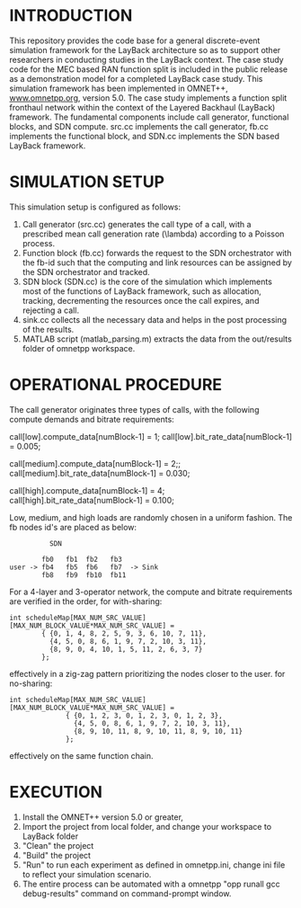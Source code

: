 INTRODUCTION
===========================
This repository provides the code base for a general discrete-event simulation framework for the LayBack architecture so as to support other researchers in conducting studies in the LayBack context. The case study code for the MEC based RAN function split is included in the public release as a demonstration model for a completed LayBack case study.
This simulation framework has been implemented in OMNET++, www.omnetpp.org, version 5.0. The case study implements a function split fronthaul network within the context of the Layered Backhaul (LayBack) framework. The fundamental components include call generator, functional blocks, and SDN compute. src.cc implements the call generator, fb.cc implements the functional block, and SDN.cc implements the SDN based LayBack framework.

SIMULATION SETUP
===========================
This simulation setup is configured as follows:
1.	Call generator (src.cc) generates the call type of a call, with a prescribed mean call generation rate (\lambda) according to a Poisson process.
2.	Function block (fb.cc) forwards the request to the SDN orchestrator with the fb-id such that the computing and link resources can be assigned by the SDN orchestrator and tracked.
3.	SDN block (SDN.cc) is the core of the simulation which implements most of the functions of LayBack framework, such as allocation, tracking, decrementing the resources once the call expires, and rejecting a call.
4.	sink.cc collects all the necessary data and helps in the post processing of the results.
5.	MATLAB script (matlab_parsing.m) extracts the data from the out/results folder of omnetpp workspace.

OPERATIONAL PROCEDURE
===========================
The call generator originates three types of calls, with the following compute demands and bitrate requirements:

   call[low].compute_data[numBlock-1]      = 1;
   call[low].bit_rate_data[numBlock-1]     = 0.005;
   
   call[medium].compute_data[numBlock-1]   = 2;;
   call[medium].bit_rate_data[numBlock-1]  = 0.030;

   call[high].compute_data[numBlock-1]     = 4;
   call[high].bit_rate_data[numBlock-1]    = 0.100;

Low, medium, and high loads are randomly chosen in a uniform fashion.
The fb nodes id's are placed as below:

              SDN

            fb0   fb1  fb2   fb3 
	user -> fb4   fb5  fb6   fb7  -> Sink 
            fb8   fb9  fb10  fb11
		
For a 4-layer and 3-operator network, the compute and bitrate requirements are verified in the order,
for with-sharing:

	int scheduleMap[MAX_NUM_SRC_VALUE][MAX_NUM_BLOCK_VALUE*MAX_NUM_SRC_VALUE] = 
			{ {0, 1, 4, 8, 2, 5, 9, 3, 6, 10, 7, 11},
			  {4, 5, 0, 8, 6, 1, 9, 7, 2, 10, 3, 11}, 
			  {8, 9, 0, 4, 10, 1, 5, 11, 2, 6, 3, 7}
			}; 

effectively in a zig-zag pattern prioritizing the nodes closer to the user.
	for no-sharing:
	
	int scheduleMap[MAX_NUM_SRC_VALUE][MAX_NUM_BLOCK_VALUE*MAX_NUM_SRC_VALUE] =
				  { {0, 1, 2, 3, 0, 1, 2, 3, 0, 1, 2, 3},  
					{4, 5, 0, 8, 6, 1, 9, 7, 2, 10, 3, 11}, 
					{8, 9, 10, 11, 8, 9, 10, 11, 8, 9, 10, 11}  
				  };
effectively on the same function chain.

EXECUTION
===========================
1.	Install the OMNET++ version 5.0 or greater,
2.	Import the project from local folder, and change your workspace to LayBack folder
3.	"Clean" the project
4.	"Build" the project
5.	"Run" to run each experiment as defined in omnetpp.ini, change ini file to reflect your simulation scenario.
6.	The entire process can be automated with a omnetpp "opp runall gcc debug-results" command on command-prompt window.

